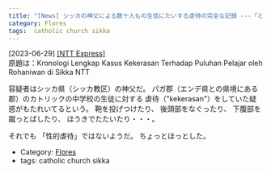 ```yaml
---
title: "[News] シッカの神父による数十人もの生徒にたいする虐待の完全な記録 ---「とうとうフローレス島でも」と思ったが、最悪のケースではなかった"
category: Flores
tags:  catholic church sikka
---
```


[2023-06-29] [[NTT Express]](https://www.nttmediaexpress.com/hukrim/4249297656/kronologi-lengkap-kasus-kekerasan-terhadap-puluhan-pelajar-oleh-rohaniwan-di-sikka-ntt)  
 原題は：Kronologi Lengkap Kasus Kekerasan Terhadap Puluhan Pelajar oleh Rohaniwan di Sikka NTT

 容疑者はシッカ県（シッカ教区）の神父だ。
パガ郡（エンデ県との県境にある郡）のカトリックの中学校の生徒に対する
虐待（"kekerasan"）をしていた疑惑がもたれいてるという。
鞄を投げつけたり、
後頭部をなぐったり、
下腹部を蹴っとばしたり、
ほうきでたたいたり・・・。

 それでも
「性的虐待」ではないようだ。
ちょっとほっとした。

- Category: [Flores](https://merapano.github.io/categories.html#Flores)
- tags:  catholic church sikka

